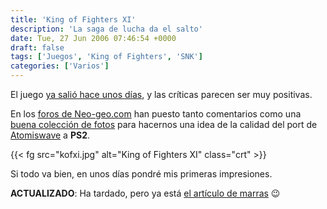 ```yaml
---
title: 'King of Fighters XI'
description: 'La saga de lucha da el salto'
date: Tue, 27 Jun 2006 07:46:54 +0000
draft: false
tags: ['Juegos', 'King of Fighters', 'SNK']
categories: ['Varios']
---
```


El juego [ya salió hace unos días](http://www.play-asia.com/SOap-23-83-rmr-71-ff-49-en-84-j-70-1a3v.html), y las críticas parecen ser muy positivas.

En los [foros de Neo-geo.com](http://www.neo-geo.com/forums/) han puesto tanto comentarios como una [buena colección de fotos](http://www.neo-geo.com/forums/showthread.php?p=1971047) para hacernos una idea de la calidad del port de [Atomiswave](http://en.wikipedia.org/wiki/Atomiswave) a **PS2**.

{{< fg src="kofxi.jpg" alt="King of Fighters XI" class="crt" >}}

Si todo va bien, en unos días pondré mis primeras impresiones.

**ACTUALIZADO**: Ha tardado, pero ya está [el artículo de marras](/king-of-fighters-xi-2/) :wink: